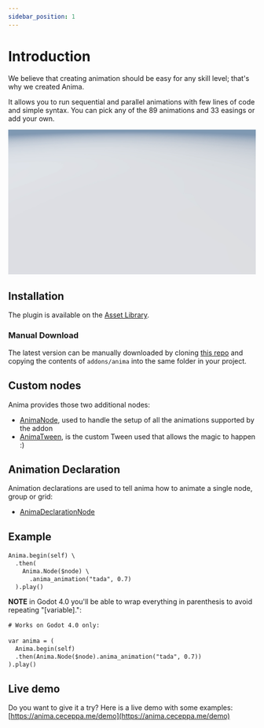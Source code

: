 ```yaml
---
sidebar_position: 1
---
```


# Introduction

We believe that creating animation should be easy for any skill level; that's why we created Anima.

It allows you to run sequential and parallel animations with few lines of code and simple syntax.
You can pick any of the 89 animations and 33 easings or add your own.

![Anima 3D Boxes demo](/img/anima.gif)

## Installation

The plugin is available on the [Asset Library](https://godotengine.org/asset-library/asset/852).

### Manual Download

The latest version can be manually downloaded by cloning [this repo](https://github.com/ceceppa/anima) and copying the contents of `addons/anima` into the same folder in your project.

## Custom nodes

Anima provides those two additional nodes:

- [AnimaNode](/docs/animate-node), used to handle the setup of all the animations supported by the addon
- [AnimaTween](/docs/anima-tween), is the custom Tween used that allows the magic to happen :)

## Animation Declaration

Animation declarations are used to tell anima how to animate a single node, group or grid:

- [AnimaDeclarationNode](/docs/anima-declaration)

## Example

```gdscript
Anima.begin(self) \
  .then(
    Anima.Node($node) \
      .anima_animation("tada", 0.7)
  ).play()
```

**NOTE** in Godot 4.0 you'll be able to wrap everything in parenthesis to avoid repeating "[variable].":

```gdscript
# Works on Godot 4.0 only:

var anima = (
  Anima.begin(self)
  .then(Anima.Node($node).anima_animation("tada", 0.7))
).play()
```

## Live demo

Do you want to give it a try? Here is a live demo with some examples: [https://anima.ceceppa.me/demo](https://anima.ceceppa.me/demo)
